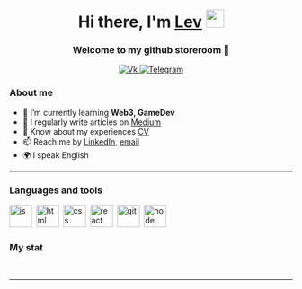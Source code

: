 
<h1 align="center">Hi there, I'm <a href="https://daniilshat.ru/" target="_blank">Lev</a> 
<img src="https://github.com/blackcater/blackcater/raw/main/images/Hi.gif" height="32"/></h1>
<h3 align="center">Welcome to my github storeroom 👾</h3>

<div id="socials" align="center">
    <a href="https://vk.com/id609400800" target='_blank'>
    <img src="https://img.shields.io/badge/LinkedIn-blue?style=for-the-badge&logo=linkedin&logoColor=white" alt="Vk"/>
  </a>
  <a href="https://t.me/makoshka8">
    <img src="https://img.shields.io/badge/Telegram-blue?style=for-the-badge&logo=telegram&logoColor=white" alt="Telegram"/>
  </a>
</div>

### About me
- 🌱 I’m currently learning **Web3, GameDev**
- 📝 I regularly write articles on [Medium](medium-link)
- 📄 Know about my experiences [CV](cv-link)
- 📫 Reach me by [LinkedIn](linkedin-link), [email](mailto:email-address)
- 🌍 I speak English

---

### Languages and tools

<img src="https://cdn.jsdelivr.net/gh/devicons/devicon/icons/javascript/javascript-original.svg" title="js" width="40" height="40"/>&nbsp;
<img src="https://cdn.jsdelivr.net/gh/devicons/devicon/icons/html5/html5-original.svg" title="html" width="40" height="40"/>&nbsp;
<img src="https://cdn.jsdelivr.net/gh/devicons/devicon/icons/css3/css3-original.svg" title="css" width="40" height="40"/>&nbsp;
<img src="https://cdn.jsdelivr.net/gh/devicons/devicon/icons/react/react-original.svg" title="react" width="40" height="40"/>&nbsp;
<img src="https://cdn.jsdelivr.net/gh/devicons/devicon/icons/git/git-plain.svg" title="git" width="40" height="40"/>&nbsp;
<img src="https://cdn.jsdelivr.net/gh/devicons/devicon/icons/nodejs/nodejs-original.svg" title="node" width="40" height="40"/>&nbsp;


### My stat

<div id="stat" align="center">
    <img src="https://github-profile-summary-cards.vercel.app/api/cards/profile-details?username=makoshka&theme=github_dark" alt=""/>
    <img src="https://github-profile-summary-cards.vercel.app/api/cards/most-commit-language?username=makoshka&theme=github_dark" alt=""/>
     <img src="https://github-profile-summary-cards.vercel.app/api/cards/stats?username=makoshka&theme=github_dark" alt=""/>
</div>

---

